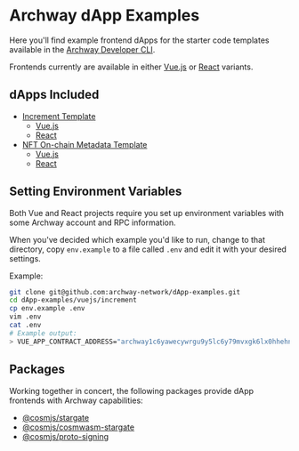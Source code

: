 # Archway dApp Examples

Here you'll find example frontend dApps for the starter code templates available in the [Archway Developer CLI](https://github.com/archway-network/archway-cli).

Frontends currently are available in either [Vue.js](https://vuejs.org/) or [React](https://reactjs.org/) variants.

## dApps Included

- [Increment Template](https://github.com/archway-network/archway-templates/tree/main/increment)
    - [Vue.js](https://github.com/archway-network/dApp-examples/tree/main/vuejs/increment)
    - [React](https://github.com/archway-network/dApp-examples/tree/main/react/increment)
 - [NFT On-chain Metadata Template](https://github.com/archway-network/archway-templates/tree/main/cw721/on-chain-metadata)
     - [Vue.js](https://github.com/archway-network/dApp-examples/tree/main/vuejs/nft-basic)
     - [React](https://github.com/archway-network/dApp-examples/tree/main/react/nft-basic)

## Setting Environment Variables

Both Vue and React projects require you set up environment variables with some Archway account and RPC information.

When you've decided which example you'd like to run, change to that directory, copy `env.example` to a file called `.env` and edit it with your desired settings.

Example:

```bash
git clone git@github.com:archway-network/dApp-examples.git
cd dApp-examples/vuejs/increment
cp env.example .env
vim .env
cat .env
# Example output:
> VUE_APP_CONTRACT_ADDRESS="archway1c6yawecywrgu9y5lc6y79mvxgk6lx0hhehn5kn"
```

## Packages

Working together in concert, the following packages provide dApp frontends with Archway capabilities:

- [@cosmjs/stargate](https://www.npmjs.com/package/@cosmjs/stargate)
- [@cosmjs/cosmwasm-stargate](https://www.npmjs.com/package/@cosmjs/cosmwasm-stargate)
- [@cosmjs/proto-signing](https://www.npmjs.com/package/@cosmjs/proto-signing)
